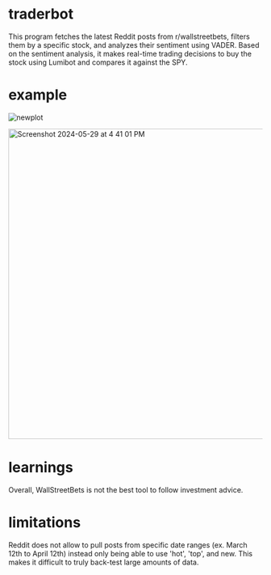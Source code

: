 # traderbot
This program fetches the latest Reddit posts from r/wallstreetbets, filters them by a specific stock, and analyzes their sentiment using VADER. Based on the sentiment analysis, it makes real-time trading decisions to buy the stock using Lumibot and compares it against the SPY.

# example
![newplot](https://github.com/purvajpatel/traderbot/assets/62811831/56dea56b-fb2b-4779-bb17-f7f8c5c5c5dd)

<img width="614" alt="Screenshot 2024-05-29 at 4 41 01 PM" src="https://github.com/purvajpatel/traderbot/assets/62811831/5ec2e73b-f65f-4a2a-8a63-a71a68cc8d0f">

# learnings
Overall, WallStreetBets is not the best tool to follow investment advice.

# limitations
Reddit does not allow to pull posts from specific date ranges (ex. March 12th to April 12th) instead only being able to use 'hot', 'top', and new. This makes it difficult to truly back-test large amounts of data.

